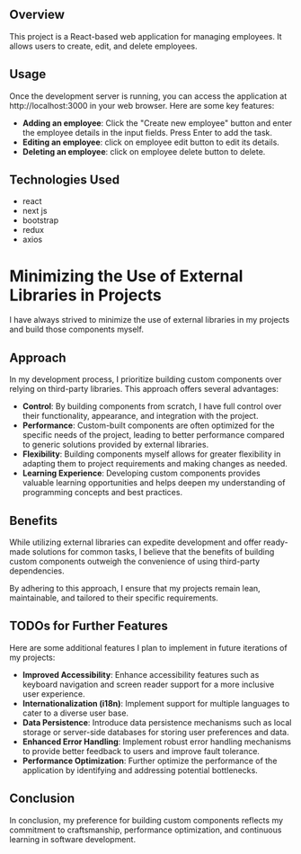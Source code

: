 ## Overview
This project is a React-based web application for managing employees. It allows users to create, edit, and delete employees.

## Usage
Once the development server is running, you can access the application at http://localhost:3000 in your web browser. Here are some key features:

- **Adding an employee**: Click the "Create new employee" button and enter the employee details in the input fields. Press Enter to add the task.
- **Editing an employee**: click on employee edit button to edit its details.
- **Deleting an employee**: click on employee delete button to delete.

## Technologies Used
- react
- next js
- bootstrap
- redux
- axios

# Minimizing the Use of External Libraries in Projects

I have always strived to minimize the use of external libraries in my projects and build those components myself.

## Approach

In my development process, I prioritize building custom components over relying on third-party libraries. This approach offers several advantages:

- **Control**: By building components from scratch, I have full control over their functionality, appearance, and integration with the project.
- **Performance**: Custom-built components are often optimized for the specific needs of the project, leading to better performance compared to generic solutions provided by external libraries.
- **Flexibility**: Building components myself allows for greater flexibility in adapting them to project requirements and making changes as needed.
- **Learning Experience**: Developing custom components provides valuable learning opportunities and helps deepen my understanding of programming concepts and best practices.

## Benefits

While utilizing external libraries can expedite development and offer ready-made solutions for common tasks, I believe that the benefits of building custom components outweigh the convenience of using third-party dependencies.

By adhering to this approach, I ensure that my projects remain lean, maintainable, and tailored to their specific requirements.


## TODOs for Further Features

Here are some additional features I plan to implement in future iterations of my projects:

- **Improved Accessibility**: Enhance accessibility features such as keyboard navigation and screen reader support for a more inclusive user experience.
- **Internationalization (i18n)**: Implement support for multiple languages to cater to a diverse user base.
- **Data Persistence**: Introduce data persistence mechanisms such as local storage or server-side databases for storing user preferences and data.
- **Enhanced Error Handling**: Implement robust error handling mechanisms to provide better feedback to users and improve fault tolerance.
- **Performance Optimization**: Further optimize the performance of the application by identifying and addressing potential bottlenecks.

## Conclusion
In conclusion, my preference for building custom components reflects my commitment to craftsmanship, performance optimization, and continuous learning in software development.

